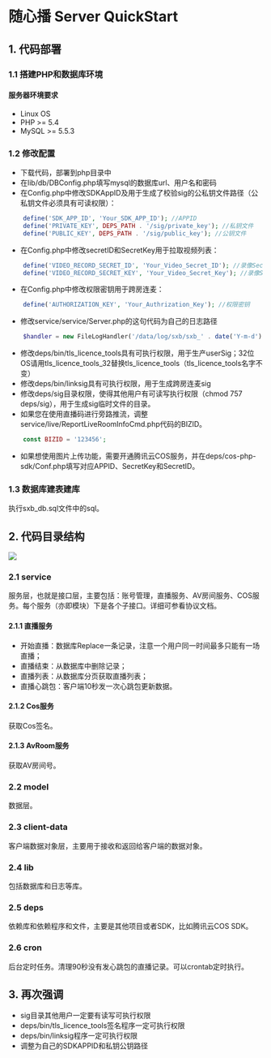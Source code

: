 # 随心播 Server QuickStart

## 1. 代码部署

### 1.1 搭建PHP和数据库环境

#### 服务器环境要求 

* Linux OS
* PHP >= 5.4
* MySQL >= 5.5.3

### 1.2 修改配置

* 下载代码，部署到php目录中
* 在lib/db/DBConfig.php填写mysql的数据库url、用户名和密码
* 在Config.php中修改SDKAppID及用于生成了校验sig的公私钥文件路径（公私钥文件必须具有可读权限）：
```php
    define('SDK_APP_ID', 'Your_SDK_APP_ID'); //APPID
    define('PRIVATE_KEY', DEPS_PATH . '/sig/private_key'); //私钥文件
    define('PUBLIC_KEY', DEPS_PATH . '/sig/public_key'); //公钥文件
```
* 在Config.php中修改secretID和SecretKey用于拉取视频列表：
```php
    define('VIDEO_RECORD_SECRET_ID', 'Your_Video_Secret_ID'); //录像Secret ID
    define('VIDEO_RECORD_SECRET_KEY', 'Your_Video_Secret_Key'); //录像Secret Key
```
* 在Config.php中修改权限密钥用于跨房连麦：
```php
    define('AUTHORIZATION_KEY', 'Your_Authrization_Key'); //权限密钥
```
* 修改service/service/Server.php的这句代码为自己的日志路径
```php
    $handler = new FileLogHandler('/data/log/sxb/sxb_' . date('Y-m-d') . '.log');
```
* 修改deps/bin/tls_licence_tools具有可执行权限，用于生产userSig；32位OS请用tls_licence_tools_32替换tls_licence_tools（tls_licence_tools名字不变）
* 修改deps/bin/linksig具有可执行权限，用于生成跨房连麦sig
* 修改deps/sig目录权限，使得其他用户有可读写执行权限（chmod 757 deps/sig），用于生成sig临时文件的目录。
* 如果您在使用直播码进行旁路推流，调整service/live/ReportLiveRoomInfoCmd.php代码的BIZID。
```php
    const BIZID = '123456';
```
* 如果想使用图片上传功能，需要开通腾讯云COS服务，并在deps/cos-php-sdk/Conf.php填写对应APPID、SecretKey和SecretID。

### 1.3 数据库建表建库

执行sxb_db.sql文件中的sql。

## 2. 代码目录结构

![](https://mc.qcloudimg.com/static/img/0413205b36b65645ef4a5ddd8135198c/2.png)

### 2.1 service 

服务层，也就是接口层，主要包括：账号管理，直播服务、AV房间服务、COS服务。每个服务（亦即模块）下是各个子接口。详细可参看协议文档。

#### 2.1.1 直播服务

- 开始直播：数据库Replace一条记录，注意一个用户同一时间最多只能有一场直播；
- 直播结束：从数据库中删除记录；
- 直播列表：从数据库分页获取直播列表；
- 直播心跳包：客户端10秒发一次心跳包更新数据。

#### 2.1.2 Cos服务

获取Cos签名。

#### 2.1.3 AvRoom服务

获取AV房间号。


### 2.2 model 

数据层。

### 2.3 client-data 

客户端数据对象层，主要用于接收和返回给客户端的数据对象。

### 2.4 lib 

包括数据库和日志等库。

### 2.5 deps 

依赖库和依赖程序和文件，主要是其他项目或者SDK，比如腾讯云COS SDK。

### 2.6 cron 
后台定时任务。清理90秒没有发心跳包的直播记录。可以crontab定时执行。

## 3. 再次强调
 
 * sig目录其他用户一定要有读写可执行权限
 * deps/bin/tls_licence_tools签名程序一定可执行权限
 * deps/bin/linksig程序一定可执行权限
 * 调整为自己的SDKAPPID和私钥公钥路径